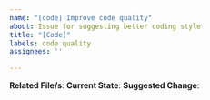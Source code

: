 ```yaml
---
name: "[code] Improve code quality"
about: Issue for suggesting better coding style
title: "[Code]"
labels: code quality
assignees: ''

---
```


**Related File/s**:
**Current State**: 
**Suggested Change**:
